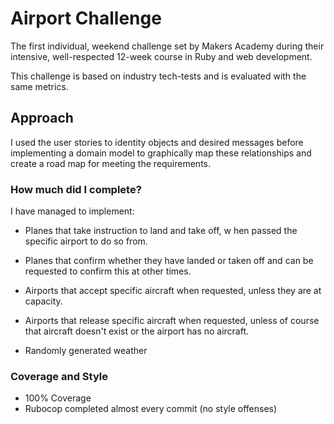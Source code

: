 # Airport Challenge

The first individual, weekend challenge set by Makers Academy during their intensive, well-respected 12-week course in Ruby and web development.

This challenge is based on industry tech-tests and is evaluated with the same metrics.

## Approach
I used the user stories to identity objects and desired messages before implementing a domain model to graphically map these relationships and create a road map for meeting the requirements.

### How much did I complete?

I have managed to implement:
  - Planes that take instruction to land and take off, w hen passed the specific airport to do so from.

  - Planes that confirm whether they have landed or taken off and can be requested to confirm this at other times.

  - Airports that accept specific aircraft when requested, unless they are at capacity.

  - Airports that release specific aircraft when requested, unless of course that aircraft doesn't exist or the airport has no aircraft.

  - Randomly generated weather

### Coverage and Style
  - 100% Coverage
  - Rubocop completed almost every commit (no style offenses)
